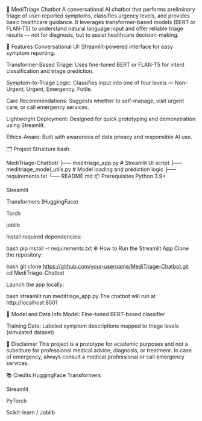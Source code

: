 🧠 MediTriage Chatbot
A conversational AI chatbot that performs preliminary triage of user-reported symptoms, classifies urgency levels, and provides basic healthcare guidance. It leverages transformer-based models (BERT or FLAN-T5) to understand natural language input and offer reliable triage results — not for diagnosis, but to assist healthcare decision-making.

🚀 Features
Conversational UI: Streamlit-powered interface for easy symptom reporting.

Transformer-Based Triage: Uses fine-tuned BERT or FLAN-T5 for intent classification and triage prediction.

Symptom-to-Triage Logic: Classifies input into one of four levels — Non-Urgent, Urgent, Emergency, Futile.

Care Recommendations: Suggests whether to self-manage, visit urgent care, or call emergency services.

Lightweight Deployment: Designed for quick prototyping and demonstration using Streamlit.

Ethics-Aware: Built with awareness of data privacy and responsible AI use.

🗂️ Project Structure
bash


MediTriage-Chatbot/
├── meditriage_app.py              # Streamlit UI script
├── meditriage_model_utils.py     # Model loading and prediction logic
├── requirements.txt
└── README.md
📦 Prerequisites
Python 3.9+

Streamlit

Transformers (HuggingFace)

Torch

joblib

Install required dependencies:

bash
pip install -r requirements.txt
⚙️ How to Run the Streamlit App
Clone the repository:

bash
git clone https://github.com/your-username/MediTriage-Chatbot.git
cd MediTriage-Chatbot

Launch the app locally:

bash
streamlit run meditriage_app.py
The chatbot will run at http://localhost:8501

🧠 Model and Data Info
Model: Fine-tuned BERT-based classifier

Training Data: Labeled symptom descriptions mapped to triage levels (simulated dataset)


📜 Disclaimer
This project is a prototype for academic purposes and not a substitute for professional medical advice, diagnosis, or treatment. In case of emergency, always consult a medical professional or call emergency services.

📚 Credits
HuggingFace Transformers

Streamlit

PyTorch

Scikit-learn / Joblib
